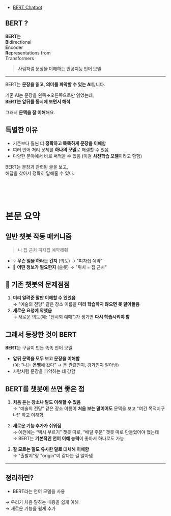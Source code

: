* [BERT Chatbot](https://blog.est.ai/2019/11/task-oriented-dialog-systems-meet-bert/)

##  BERT ?

**BERT**는  
**B**idirectional  
**E**ncoder  
**R**epresentations from  
**T**ransformers  

> **사람처럼 문장을 이해하는 인공지능 언어 모델**

---

BERT는 **문장을 읽고, 의미를 파악할 수 있는 AI**입니다.

기존 AI는 문장을 왼쪽→오른쪽으로만 읽었는데,  
**BERT는 앞뒤를 동시에 보면서 해석**

그래서 **문맥을 잘 이해**해요.


##  특별한 이유

- 기존보다 훨씬 더 **정확하고 똑똑하게 문장을 이해**함
- 여러 언어 처리 문제를 **하나의 모델**로 해결할 수 있음
- 다양한 분야에서 바로 써먹을 수 있음 (이걸 **사전학습 모델**이라고 함함)


BERT는 문장과 관련된 글을 보고,  
해답을 찾아서 정확히 답해줄 수 있다.

<br>
<br>
<br>

# 본문 요약 


## 일반 챗봇 작동 매커니즘

> 나 집 근처 피자집 예약해줘
- 💡 **무슨 일을 하라는 건지** (의도) → "피자집 예약"
- 📍 **어떤 정보가 필요한지** (슬롯) → "위치 = 집 근처"

## 🤔 기존 챗봇의 문제점점

1. **미리 알려준 말만 이해할 수 있었음**  
   → "예술의 전당" 같은 장소 이름을 **미리 학습하지 않으면 못 알아들음**  
2. **새로운 요청에 약했음**  
   → 새로운 의도(예: "전시회 예매")가 생기면 **다시 학습시켜야 함**


##  그래서 등장한 것이 BERT

**BERT**는 구글이 만든 똑똑 언어 모델

- **앞뒤 문맥을 모두 보고 문장을 이해함**  
  (예: “나는 **은행**에 갔다” → 돈 관련인지, 강가인지 알아냄)
- 사람처럼 문장을 파악하는 데 강함 


## BERT를 챗봇에 쓰면 좋은 점 

1. **처음 듣는 장소나 말도 이해할 수 있음**  
   → “예술의 전당” 같은 장소 이름이 **처음 보는 말이어도** 문맥을 보고 "여긴 목적지구나!" 하고 이해함

2. **새로운 기능 추가가 쉬워짐**  
   → 예전에는 “택시 부르기” 챗봇 따로, “배달 주문” 챗봇 따로 만들었어야 했는데  
   → BERT는 **기본적인 언어 이해 능력**이 좋아서 하나로도 가능

3. **잘 모르는 말도 유사한 말로 대체해 이해함**  
   → "출발지"랑 "origin"이 같다는 걸 알아냄

---

##  정리하면?
* BERT라는 언어 모델을 사용  

→ 우리가 처음 말하는 내용을 쉽게 이해  
→ 새로운 기능을 쉽게 추가